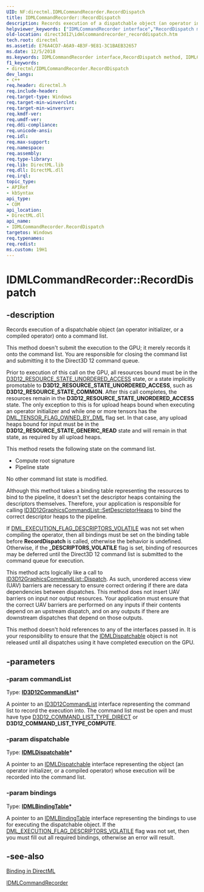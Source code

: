 ```yaml
---
UID: NF:directml.IDMLCommandRecorder.RecordDispatch
title: IDMLCommandRecorder::RecordDispatch
description: Records execution of a dispatchable object (an operator initializer, or a compiled operator) onto a command list.
helpviewer_keywords: ["IDMLCommandRecorder interface","RecordDispatch method","IDMLCommandRecorder.RecordDispatch","IDMLCommandRecorder::RecordDispatch","RecordDispatch","RecordDispatch method","RecordDispatch method","IDMLCommandRecorder interface","direct3d12.idmlcommandrecorder_recorddispatch","directml/IDMLCommandRecorder::RecordDispatch"]
old-location: direct3d12\idmlcommandrecorder_recorddispatch.htm
tech.root: directml
ms.assetid: E76A4CD7-A6A9-4B3F-9E81-3C1BAEB32657
ms.date: 12/5/2018
ms.keywords: IDMLCommandRecorder interface,RecordDispatch method, IDMLCommandRecorder.RecordDispatch, IDMLCommandRecorder::RecordDispatch, RecordDispatch, RecordDispatch method, RecordDispatch method,IDMLCommandRecorder interface, direct3d12.idmlcommandrecorder_recorddispatch, directml/IDMLCommandRecorder::RecordDispatch
f1_keywords:
- directml/IDMLCommandRecorder.RecordDispatch
dev_langs:
- c++
req.header: directml.h
req.include-header: 
req.target-type: Windows
req.target-min-winverclnt: 
req.target-min-winversvr: 
req.kmdf-ver: 
req.umdf-ver: 
req.ddi-compliance: 
req.unicode-ansi: 
req.idl: 
req.max-support: 
req.namespace: 
req.assembly: 
req.type-library: 
req.lib: DirectML.lib
req.dll: DirectML.dll
req.irql: 
topic_type:
- APIRef
- kbSyntax
api_type:
- COM
api_location:
- DirectML.dll
api_name:
- IDMLCommandRecorder.RecordDispatch
targetos: Windows
req.typenames: 
req.redist: 
ms.custom: 19H1
---
```


# IDMLCommandRecorder::RecordDispatch


## -description







Records execution of a dispatchable object (an operator initializer, or a compiled operator) onto a command
       list.

This method doesn't submit the execution to the GPU; it merely records it onto the command list. You are responsible for closing the command list and submitting it to the Direct3D 12 command queue.

Prior to execution of this call on the GPU, all resources bound must be in the <a href="https://docs.microsoft.com/windows/desktop/api/d3d12/ne-d3d12-d3d12_resource_states">D3D12_RESOURCE_STATE_UNORDERED_ACCESS</a> state, or a
        state implicitly promotable to <b>D3D12_RESOURCE_STATE_UNORDERED_ACCESS</b>, such as <b>D3D12_RESOURCE_STATE_COMMON</b>. After this call completes, the resources
        remain in the <b>D3D12_RESOURCE_STATE_UNORDERED_ACCESS</b> state. The only exception to this is for upload heaps bound when executing an
        operator initializer and while one or more tensors has the [DML_TENSOR_FLAG_OWNED_BY_DML](/windows/desktop/api/directml/ne-directml-dml_tensor_flags) flag set. In that case, any
        upload heaps bound for input must be in the <b>D3D12_RESOURCE_STATE_GENERIC_READ</b> state and will remain in that state, as required by
        all upload heaps.

This method resets the following state on the command list.
<ul>
<li>Compute root signature</li>
<li>Pipeline state</li>
</ul>No other command list state is modified.

Although this method takes a binding table representing the resources to bind to the pipeline, it doesn't
        set the descriptor heaps containing the descriptors themselves. Therefore, your application is responsible for
        calling <a href="https://docs.microsoft.com/windows/desktop/api/d3d12/nf-d3d12-id3d12graphicscommandlist-setdescriptorheaps">ID3D12GraphicsCommandList::SetDescriptorHeaps</a> to bind the correct descriptor heaps to the pipeline.

If [DML_EXECUTION_FLAG_DESCRIPTORS_VOLATILE](/windows/desktop/api/directml/ne-directml-dml_execution_flags) was not set when compiling the operator, then all bindings must
        be set on the binding table before <b>RecordDispatch</b> is called, otherwise the behavior is undefined. Otherwise,
        if the <b>_DESCRIPTORS_VOLATILE</b> flag is set, binding of resources may be deferred until the Direct3D 12 command list is
        submitted to the command queue for execution.

This method acts logically like a call to <a href="https://docs.microsoft.com/windows/desktop/api/d3d12/nf-d3d12-id3d12graphicscommandlist-dispatch">ID3D12GraphicsCommandList::Dispatch</a>. As such, unordered access view (UAV) barriers are
        necessary to ensure correct ordering if there are data dependencies between dispatches. This method does not
        insert UAV barriers on input nor output resources. Your application must ensure that the correct UAV barriers
        are performed on any inputs if their contents depend on an upstream dispatch, and on any outputs if there are
        downstream dispatches that depend on those outputs.

This method doesn't hold references to any of the interfaces passed in. It is your responsibility to
        ensure that the [IDMLDispatchable](/windows/desktop/api/directml/nn-directml-idmldispatchable) object is not released until all dispatches using it have completed execution
        on the GPU.


## -parameters




### -param commandList

Type: <b><a href="https://docs.microsoft.com/windows/desktop/api/d3d12/nn-d3d12-id3d12commandlist">ID3D12CommandList</a>*</b>

A pointer to an <a href="https://docs.microsoft.com/windows/desktop/api/d3d12/nn-d3d12-id3d12commandlist">ID3D12CommandList</a> interface representing the command list to record the execution into. The command list must be open and must have type
          <a href="https://docs.microsoft.com/windows/desktop/api/d3d12/ne-d3d12-d3d12_command_list_type">D3D12_COMMAND_LIST_TYPE_DIRECT</a> or <b>D3D12_COMMAND_LIST_TYPE_COMPUTE</b>.


### -param dispatchable

Type: <b>[IDMLDispatchable](/windows/desktop/api/directml/nn-directml-idmldispatchable)*</b>

A pointer to an [IDMLDispatchable](/windows/desktop/api/directml/nn-directml-idmldispatchable) interface representing the object (an operator initializer, or a compiled operator) whose execution will be recorded into the command list.


### -param bindings

Type: <b>[IDMLBindingTable](/windows/desktop/api/directml/nn-directml-idmlbindingtable)*</b>

A pointer to an [IDMLBindingTable](/windows/desktop/api/directml/nn-directml-idmlbindingtable) interface representing the bindings to use for executing the dispatchable object. If the [DML_EXECUTION_FLAG_DESCRIPTORS_VOLATILE](/windows/desktop/api/directml/ne-directml-dml_execution_flags)
          flag was not set, then you must fill out all required bindings, otherwise an error will result.


## -see-also




<a href="/windows/desktop/direct3d12/dml-binding">Binding in DirectML</a>



[IDMLCommandRecorder](/windows/desktop/api/directml/nn-directml-idmlcommandrecorder)
 

 

